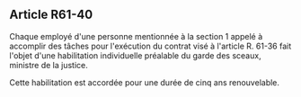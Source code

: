 Article R61-40
----
Chaque employé d'une personne mentionnée à la section 1 appelé à accomplir des
tâches pour l'exécution du contrat visé à l'article R. 61-36 fait l'objet d'une
habilitation individuelle préalable du garde des sceaux, ministre de la justice.

Cette habilitation est accordée pour une durée de cinq ans renouvelable.
